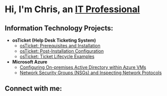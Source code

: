 <h1>Hi, I'm Chris, an <a href="https://linkedin.com/in/Chris">IT Professional</a></h1>

<h2> Information Technology Projects:</h2>

- <b>osTicket (Help Desk Ticketing System)</b>
  - [osTicket: Prerequisites and Installation](https://github.com/cdavis2431/osticket-prereqs)
  - [osTicket: Post-Installation Configuration](https://github.com/cdavis2431/post-install-config)
  - [osTicket: Ticket Lifecycle Examples](https://github.com/cdavis2431/ticket-lifecycle)
- <b>Microsoft Azure</b>
  - [Configuring On-premises Active Directory within Azure VMs](https://github.com/cdavis2431/configure-ad)
  - [Network Security Groups (NSGs) and Inspecting Network Protocols](https://github.com/cdavis2431/azure-network-protocols)

<h2>Connect with me:</h2>



[linkedin]: https://linkedin.com/in/cdavis2431
